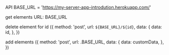 API BASE_URL = 'https://my-server-app-introdution.herokuapp.com/'

get elements URL: BASE_URL

delete element for id ({ method: 'post', url: `${BASE_URL}/${id}`, data: { data:
id, }, })

add elements ({ method: 'post', url: .BASE_URL, data: { data: customData, }, })
